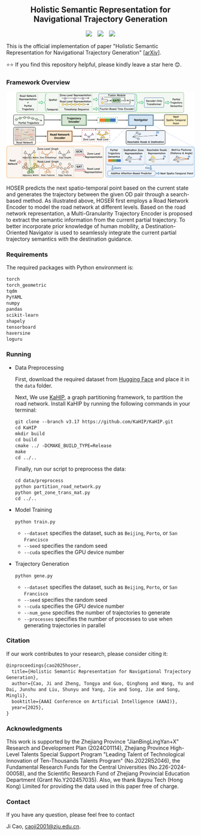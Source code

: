 ## <div align="center"> Holistic Semantic Representation for Navigational Trajectory Generation </div>

<div align="center">

  <a href="https://ojs.aaai.org/index.php/AAAI/article/view/31978"><img src="https://img.shields.io/badge/AAAI-2025-blue.svg"></a> &ensp;
  <a href="https://arxiv.org/abs/2501.02737"><img src="https://img.shields.io/static/v1?label=arXiv&message=2501.02737&color=a42c25&logo=arXiv"></a> &ensp;
  <a href="https://huggingface.co/datasets/caoji2001/HOSER-dataset/tree/main"><img src="https://img.shields.io/static/v1?label=%F0%9F%A4%97%20Hugging%20Face&message=Dataset&color=ffc107"></a>

</div>

This is the official implementation of paper "Holistic Semantic Representation for Navigational Trajectory Generation" [[arXiv](https://arxiv.org/abs/2501.02737)].

⭐⭐ If you find this repository helpful, please kindly leave a star here 😊.

### Framework Overview

![Framework](./assets/framework.png)

HOSER predicts the next spatio-temporal point based on the current state and generates the trajectory between the given OD pair through a search-based method. As illustrated above, HOSER first employs a Road Network Encoder to model the road network at different levels. Based on the road network representation, a Multi-Granularity Trajectory Encoder is proposed to extract the semantic information from the current partial trajectory. To better incorporate prior knowledge of human mobility, a Destination-Oriented Navigator is used to seamlessly integrate the current partial trajectory semantics with the destination guidance.

### Requirements

The required packages with Python environment is:
```
torch
torch_geometric
tqdm
PyYAML
numpy
pandas
scikit-learn
shapely
tensorboard
haversine
loguru
```

### Running

* Data Preprocessing
  
  First, download the required dataset from [Hugging Face](https://huggingface.co/datasets/caoji2001/HOSER-dataset/tree/main) and place it in the `data` folder.

  Next, We use [KaHIP](https://github.com/KaHIP/KaHIP), a graph partitioning framework, to partition the road network. Install KaHIP by running the following commands in your terminal:

  ```console
  git clone --branch v3.17 https://github.com/KaHIP/KaHIP.git
  cd KaHIP
  mkdir build
  cd build 
  cmake ../ -DCMAKE_BUILD_TYPE=Release     
  make
  cd ../..
  ```

  Finally, run our script to preprocess the data:

  ```console
  cd data/preprocess
  python partition_road_network.py
  python get_zone_trans_mat.py
  cd ../..
  ```

* Model Training

  `python train.py`
  * `--dataset` specifies the dataset, such as `Beijing`, `Porto`, or `San Francisco`
  * `--seed` specifies the random seed
  * `--cuda` specifies the GPU device number

* Trajectory Generation

  `python gene.py`
  * `--dataset` specifies the dataset, such as `Beijing`, `Porto`, or `San Francisco`
  * `--seed` specifies the random seed
  * `--cuda` specifies the GPU device number
  * `--num_gene` specifies the number of trajectories to generate
  * `--processes` specifies the number of processes to use when generating trajectories in parallel

### Citation
  If our work contributes to your research, please consider citing it:

  ```
  @inproceedings{cao2025hoser,
    title={Holistic Semantic Representation for Navigational Trajectory Generation},
    author={Cao, Ji and Zheng, Tongya and Guo, Qinghong and Wang, Yu and Dai, Junshu and Liu, Shunyu and Yang, Jie and Song, Jie and Song, Mingli},
    booktitle={AAAI Conference on Artificial Intelligence (AAAI)},
    year={2025},
  }
  ```

### Acknowledgments

This work is supported by the Zhejiang Province "JianBingLingYan+X" Research and Development Plan (2024C01114), Zhejiang Province High-Level Talents Special Support Program "Leading Talent of Technological Innovation of Ten-Thousands Talents Program" (No.2022R52046), the Fundamental Research Funds for the Central Universities (No.226-2024-00058), and the Scientific Research Fund of Zhejiang Provincial Education Department (Grant No.Y202457035). Also, we thank Bayou Tech (Hong Kong) Limited for providing the data used in this paper free of charge.

### Contact

If you have any question, please feel free to contact

Ji Cao, [caoji2001@zju.edu.cn](mailto:caoji2001@zju.edu.cn).
